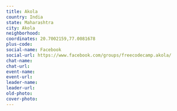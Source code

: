 ```yaml
---
title: Akola
country: India
state: Maharashtra
city: Akola
neighborhood: 
coordinates: 20.7002159,77.0081678
plus-code:
social-name: Facebook
social-url: https://www.facebook.com/groups/freecodecamp.akola/
chat-name:
chat-url:
event-name:
event-url:
leader-name:
leader-url:
old-photo: 
cover-photo:
---
```

